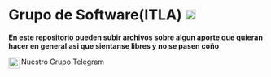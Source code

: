 # Grupo de Software(ITLA)  <code><img height="20" src="https://cdn.countryflags.com/thumbs/dominican-republic/flag-400.png"></code>
**En este repositorio pueden subir archivos sobre algun aporte que quieran hacer en general**
**asi que sientanse libres y no se pasen coño**

<a href="https://t.me/joinchat/nGwiABFevdpiZWQx">
  <img align="left" alt="Telegram" width="22px" src="https://cdn.jsdelivr.net/npm/simple-icons@3.12.2/icons/telegram.svg" />
</a> Nuestro Grupo Telegram

